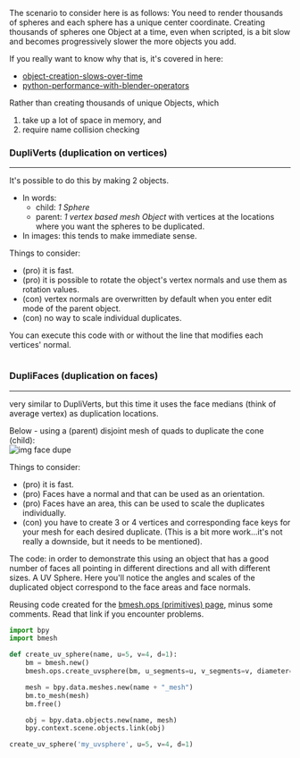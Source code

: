 The scenario to consider here is as follows: You need to render thousands of spheres and each sphere has a unique center coordinate. Creating thousands of spheres one Object at a time, even when scripted, is a bit slow and becomes progressively slower the more objects you add.

If you really want to know why that is, it's covered in here:
  - [object-creation-slows-over-time](http://blender.stackexchange.com/questions/14814/object-creation-slows-over-time)  
  - [python-performance-with-blender-operators](http://blender.stackexchange.com/questions/7358/python-performance-with-blender-operators)  

Rather than creating thousands of unique Objects, which  

1. take up a lot of space in memory, and 
2. require name collision checking


### DupliVerts (duplication on vertices)
____
It's possible to do this by making 2 objects.  

  - In words: 
     - child: _1 Sphere_ 
     - parent: _1 vertex based mesh Object_ with vertices at the locations where you want the spheres to be duplicated. 
  - In images: this tends to make immediate sense.

Things to consider:  

- (pro) it is fast.  
- (pro) it is possible to rotate the object's vertex normals and use them as rotation values.  
- (con) vertex normals are overwritten by default when you enter edit mode of the parent object.  
- (con) no way to scale individual duplicates.  

You can execute this code with or without the line that modifies each vertices' normal.

```python


```

### DupliFaces (duplication on faces)
____
very similar to DupliVerts, but this time it uses the face medians (think of average vertex) as duplication locations. 

Below - using a (parent) disjoint mesh of quads to duplicate the cone (child):   
![img face dupe](https://cloud.githubusercontent.com/assets/619340/10752213/72749cb4-7c87-11e5-9915-f435458937a3.png)

Things to consider:  

 - (pro) it is fast.  
 - (pro) Faces have a normal and that can be used as an orientation.  
 - (pro) Faces have an area, this can be used to scale the duplicates individually.  
 - (con) you have to create 3 or 4 vertices and corresponding face keys for your mesh for each desired duplicate. (This is a bit more work...it's not really a downside, but it needs to be mentioned).

The code: in order to demonstrate this using an object that has a good number of faces all pointing in different directions and all with different sizes. A UV Sphere. Here you'll notice the angles and scales of the duplicated object correspond to the face areas and face normals.

Reusing code created for the [bmesh.ops (primitives) page](https://github.com/zeffii/BlenderPythonRecipes/wiki/bmesh_ops), minus some comments. Read that link if you encounter problems.

```python
import bpy
import bmesh

def create_uv_sphere(name, u=5, v=4, d=1):
    bm = bmesh.new()
    bmesh.ops.create_uvsphere(bm, u_segments=u, v_segments=v, diameter=d)

    mesh = bpy.data.meshes.new(name + "_mesh")
    bm.to_mesh(mesh)
    bm.free()

    obj = bpy.data.objects.new(name, mesh)
    bpy.context.scene.objects.link(obj)

create_uv_sphere('my_uvsphere', u=5, v=4, d=1)
```